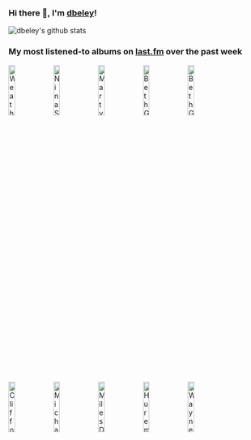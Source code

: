 ### Hi there 👋, I'm [dbeley](https://dbeley.ovh/en)!

![dbeley's github stats](https://github-readme-stats.vercel.app/api?username=dbeley)

### My most listened-to albums on [last.fm](https://www.last.fm/user/d_beley) over the past week

[<img src='https://lastfm.freetls.fastly.net/i/u/300x300/21ec61deb6676c592ab32a77c1aa3438.jpg' width='16%' height='16%' alt='Weatherday - Hornet Disaster'>](https://www.last.fm/music/weatherday/hornet%2bdisaster)&nbsp;
[<img src='https://lastfm.freetls.fastly.net/i/u/300x300/36ce8d02b77ef674d05fb4cca94a2706.jpg' width='16%' height='16%' alt='Nina Simone - I Put a Spell on You'>](https://www.last.fm/music/nina%2bsimone/i%2bput%2ba%2bspell%2bon%2byou)&nbsp;
[<img src='https://lastfm.freetls.fastly.net/i/u/300x300/04b8464d8808a89de842a33dd1c2eb46.jpg' width='16%' height='16%' alt='Marty Robbins - Gunfighter Ballads and Trail Songs'>](https://www.last.fm/music/marty%2brobbins/gunfighter%2bballads%2band%2btrail%2bsongs)&nbsp;
[<img src='https://lastfm.freetls.fastly.net/i/u/300x300/c2f62b3d575823ce106889382dbb3b67.jpg' width='16%' height='16%' alt='Beth Gibbons & Rustin Man - Out of Season'>](https://www.last.fm/music/beth%2bgibbons%2b%2526%2brustin%2bman/out%2bof%2bseason)&nbsp;
[<img src='https://lastfm.freetls.fastly.net/i/u/300x300/2ea9715eb245f30c2176cbfcc8d4a37c.jpg' width='16%' height='16%' alt='Beth Gibbons - Lives Outgrown'>](https://www.last.fm/music/beth%2bgibbons/lives%2boutgrown)&nbsp;
<br>
[<img src='https://lastfm.freetls.fastly.net/i/u/300x300/a6fc1546ba776d3d70cf33a5fa1f5f77.jpg' width='16%' height='16%' alt='Clifford Brown & Max Roach - Study in Brown'>](https://www.last.fm/music/clifford%2bbrown%2b%2526%2bmax%2broach/study%2bin%2bbrown)&nbsp;
[<img src='https://lastfm.freetls.fastly.net/i/u/300x300/8fe6f2a0832392b384472f53a5d8cfd6.png' width='16%' height='16%' alt='Michael Jackson - Off the Wall'>](https://www.last.fm/music/michael%2bjackson/off%2bthe%2bwall)&nbsp;
[<img src='https://lastfm.freetls.fastly.net/i/u/300x300/e345e60dfec207641798c02ae8071280.png' width='16%' height='16%' alt='Miles Davis - Kind of Blue'>](https://www.last.fm/music/miles%2bdavis/kind%2bof%2bblue)&nbsp;
[<img src='https://lastfm.freetls.fastly.net/i/u/300x300/1585c2aece680ec7cd3ed7dff526619e.jpg' width='16%' height='16%' alt='Huremic - Seeking Darkness'>](https://www.last.fm/music/huremic/seeking%2bdarkness)&nbsp;
[<img src='https://lastfm.freetls.fastly.net/i/u/300x300/254f8e6ecb5fc5fb63a65fa387090e4f.jpg' width='16%' height='16%' alt='Wayne Shorter - Speak No Evil'>](https://www.last.fm/music/wayne%2bshorter/speak%2bno%2bevil)&nbsp;
<br>
